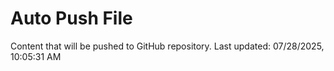 # Auto Push File

Content that will be pushed to GitHub repository.
Last updated: 07/28/2025, 10:05:31 AM